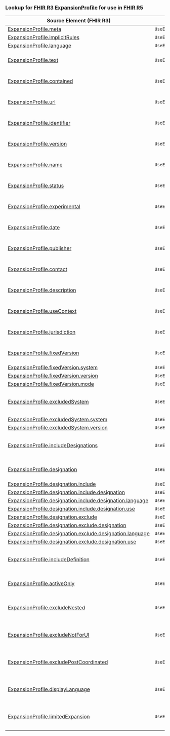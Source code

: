 ### Lookup for [FHIR R3](https://hl7.org/fhir/STU3/) [ExpansionProfile](https://hl7.org/fhir/STU3/ExpansionProfile.html) for use in [FHIR R5](https://hl7.org/fhir/R5/)

| Source Element (FHIR R3) | Usage | Target |
| -------------- | ----- | ------ |
| [ExpansionProfile.meta](https://hl7.org/fhir/STU3/ExpansionProfile.html#resource) | `UseElementRenamed` | [Parameters.meta](https://hl7.org/fhir/R5/Parameters.html#resource) |
| [ExpansionProfile.implicitRules](https://hl7.org/fhir/STU3/ExpansionProfile.html#resource) | `UseElementRenamed` | [Parameters.implicitRules](https://hl7.org/fhir/R5/Parameters.html#resource) |
| [ExpansionProfile.language](https://hl7.org/fhir/STU3/ExpansionProfile.html#resource) | `UseElementRenamed` | [Parameters.language](https://hl7.org/fhir/R5/Parameters.html#resource) |
| [ExpansionProfile.text](https://hl7.org/fhir/STU3/ExpansionProfile.html#resource) | `UseExtension` | [http://hl7.org/fhir/3.0/StructureDefinition/extension-ExpansionProfile.text](StructureDefinition-ext-R3-ExpansionProfile.text.html) |
| [ExpansionProfile.contained](https://hl7.org/fhir/STU3/ExpansionProfile.html#resource) | `UseExtension` | [http://hl7.org/fhir/3.0/StructureDefinition/extension-ExpansionProfile.contained](StructureDefinition-ext-R3-ExpansionProfile.contained.html) |
| [ExpansionProfile.url](https://hl7.org/fhir/STU3/ExpansionProfile.html#resource) | `UseExtension` | [http://hl7.org/fhir/3.0/StructureDefinition/extension-ExpansionProfile.url](StructureDefinition-ext-R3-ExpansionProfile.url.html) |
| [ExpansionProfile.identifier](https://hl7.org/fhir/STU3/ExpansionProfile.html#resource) | `UseExtension` | [http://hl7.org/fhir/3.0/StructureDefinition/extension-ExpansionProfile.identifier](StructureDefinition-ext-R3-ExpansionProfile.identifier.html) |
| [ExpansionProfile.version](https://hl7.org/fhir/STU3/ExpansionProfile.html#resource) | `UseExtension` | [http://hl7.org/fhir/3.0/StructureDefinition/extension-ExpansionProfile.version](StructureDefinition-ext-R3-ExpansionProfile.version.html) |
| [ExpansionProfile.name](https://hl7.org/fhir/STU3/ExpansionProfile.html#resource) | `UseExtension` | [http://hl7.org/fhir/3.0/StructureDefinition/extension-ExpansionProfile.name](StructureDefinition-ext-R3-ExpansionProfile.name.html) |
| [ExpansionProfile.status](https://hl7.org/fhir/STU3/ExpansionProfile.html#resource) | `UseExtension` | [http://hl7.org/fhir/3.0/StructureDefinition/extension-ExpansionProfile.status](StructureDefinition-ext-R3-ExpansionProfile.status.html) |
| [ExpansionProfile.experimental](https://hl7.org/fhir/STU3/ExpansionProfile.html#resource) | `UseExtension` | [http://hl7.org/fhir/3.0/StructureDefinition/extension-ExpansionProfile.experimental](StructureDefinition-ext-R3-ExpansionProfile.experimental.html) |
| [ExpansionProfile.date](https://hl7.org/fhir/STU3/ExpansionProfile.html#resource) | `UseExtension` | [http://hl7.org/fhir/3.0/StructureDefinition/extension-ExpansionProfile.date](StructureDefinition-ext-R3-ExpansionProfile.date.html) |
| [ExpansionProfile.publisher](https://hl7.org/fhir/STU3/ExpansionProfile.html#resource) | `UseExtension` | [http://hl7.org/fhir/3.0/StructureDefinition/extension-ExpansionProfile.publisher](StructureDefinition-ext-R3-ExpansionProfile.publisher.html) |
| [ExpansionProfile.contact](https://hl7.org/fhir/STU3/ExpansionProfile.html#resource) | `UseExtension` | [http://hl7.org/fhir/3.0/StructureDefinition/extension-ExpansionProfile.contact](StructureDefinition-ext-R3-ExpansionProfile.contact.html) |
| [ExpansionProfile.description](https://hl7.org/fhir/STU3/ExpansionProfile.html#resource) | `UseExtension` | [http://hl7.org/fhir/3.0/StructureDefinition/extension-ExpansionProfile.description](StructureDefinition-ext-R3-ExpansionProfile.description.html) |
| [ExpansionProfile.useContext](https://hl7.org/fhir/STU3/ExpansionProfile.html#resource) | `UseExtension` | [http://hl7.org/fhir/3.0/StructureDefinition/extension-ExpansionProfile.useContext](StructureDefinition-ext-R3-ExpansionProfile.useContext.html) |
| [ExpansionProfile.jurisdiction](https://hl7.org/fhir/STU3/ExpansionProfile.html#resource) | `UseExtension` | [http://hl7.org/fhir/3.0/StructureDefinition/extension-ExpansionProfile.jurisdiction](StructureDefinition-ext-R3-ExpansionProfile.jurisdiction.html) |
| [ExpansionProfile.fixedVersion](https://hl7.org/fhir/STU3/ExpansionProfile.html#resource) | `UseExtension` | [http://hl7.org/fhir/3.0/StructureDefinition/extension-ExpansionProfile.fixedVersion](StructureDefinition-ext-R3-ExpansionProfile.fixedVersion.html) |
| [ExpansionProfile.fixedVersion.system](https://hl7.org/fhir/STU3/ExpansionProfile.html#resource) | `UseExtensionFromAncestor` | - |
| [ExpansionProfile.fixedVersion.version](https://hl7.org/fhir/STU3/ExpansionProfile.html#resource) | `UseExtensionFromAncestor` | - |
| [ExpansionProfile.fixedVersion.mode](https://hl7.org/fhir/STU3/ExpansionProfile.html#resource) | `UseExtensionFromAncestor` | - |
| [ExpansionProfile.excludedSystem](https://hl7.org/fhir/STU3/ExpansionProfile.html#resource) | `UseExtension` | [http://hl7.org/fhir/3.0/StructureDefinition/extension-ExpansionProfile.excludedSystem](StructureDefinition-ext-R3-ExpansionProfile.excludedSystem.html) |
| [ExpansionProfile.excludedSystem.system](https://hl7.org/fhir/STU3/ExpansionProfile.html#resource) | `UseExtensionFromAncestor` | - |
| [ExpansionProfile.excludedSystem.version](https://hl7.org/fhir/STU3/ExpansionProfile.html#resource) | `UseExtensionFromAncestor` | - |
| [ExpansionProfile.includeDesignations](https://hl7.org/fhir/STU3/ExpansionProfile.html#resource) | `UseExtension` | [http://hl7.org/fhir/3.0/StructureDefinition/extension-ExpansionProfile.includeDesignations](StructureDefinition-ext-R3-ExpansionProfile.includeDesignations.html) |
| [ExpansionProfile.designation](https://hl7.org/fhir/STU3/ExpansionProfile.html#resource) | `UseExtension` | [http://hl7.org/fhir/3.0/StructureDefinition/extension-ExpansionProfile.designation](StructureDefinition-ext-R3-ExpansionProfile.designation.html) |
| [ExpansionProfile.designation.include](https://hl7.org/fhir/STU3/ExpansionProfile.html#resource) | `UseExtensionFromAncestor` | - |
| [ExpansionProfile.designation.include.designation](https://hl7.org/fhir/STU3/ExpansionProfile.html#resource) | `UseExtensionFromAncestor` | - |
| [ExpansionProfile.designation.include.designation.language](https://hl7.org/fhir/STU3/ExpansionProfile.html#resource) | `UseExtensionFromAncestor` | - |
| [ExpansionProfile.designation.include.designation.use](https://hl7.org/fhir/STU3/ExpansionProfile.html#resource) | `UseExtensionFromAncestor` | - |
| [ExpansionProfile.designation.exclude](https://hl7.org/fhir/STU3/ExpansionProfile.html#resource) | `UseExtensionFromAncestor` | - |
| [ExpansionProfile.designation.exclude.designation](https://hl7.org/fhir/STU3/ExpansionProfile.html#resource) | `UseExtensionFromAncestor` | - |
| [ExpansionProfile.designation.exclude.designation.language](https://hl7.org/fhir/STU3/ExpansionProfile.html#resource) | `UseExtensionFromAncestor` | - |
| [ExpansionProfile.designation.exclude.designation.use](https://hl7.org/fhir/STU3/ExpansionProfile.html#resource) | `UseExtensionFromAncestor` | - |
| [ExpansionProfile.includeDefinition](https://hl7.org/fhir/STU3/ExpansionProfile.html#resource) | `UseExtension` | [http://hl7.org/fhir/3.0/StructureDefinition/extension-ExpansionProfile.includeDefinition](StructureDefinition-ext-R3-ExpansionProfile.includeDefinition.html) |
| [ExpansionProfile.activeOnly](https://hl7.org/fhir/STU3/ExpansionProfile.html#resource) | `UseExtension` | [http://hl7.org/fhir/3.0/StructureDefinition/extension-ExpansionProfile.activeOnly](StructureDefinition-ext-R3-ExpansionProfile.activeOnly.html) |
| [ExpansionProfile.excludeNested](https://hl7.org/fhir/STU3/ExpansionProfile.html#resource) | `UseExtension` | [http://hl7.org/fhir/3.0/StructureDefinition/extension-ExpansionProfile.excludeNested](StructureDefinition-ext-R3-ExpansionProfile.excludeNested.html) |
| [ExpansionProfile.excludeNotForUI](https://hl7.org/fhir/STU3/ExpansionProfile.html#resource) | `UseExtension` | [http://hl7.org/fhir/3.0/StructureDefinition/extension-ExpansionProfile.excludeNotForUI](StructureDefinition-ext-R3-ExpansionProfile.excludeNotForUI.html) |
| [ExpansionProfile.excludePostCoordinated](https://hl7.org/fhir/STU3/ExpansionProfile.html#resource) | `UseExtension` | [http://hl7.org/fhir/3.0/StructureDefinition/extension-ExpansionProfile.excludePostCoordinated](StructureDefinition-ext-R3-ExpansionProfile.excludePostCoordinated.html) |
| [ExpansionProfile.displayLanguage](https://hl7.org/fhir/STU3/ExpansionProfile.html#resource) | `UseExtension` | [http://hl7.org/fhir/3.0/StructureDefinition/extension-ExpansionProfile.displayLanguage](StructureDefinition-ext-R3-ExpansionProfile.displayLanguage.html) |
| [ExpansionProfile.limitedExpansion](https://hl7.org/fhir/STU3/ExpansionProfile.html#resource) | `UseExtension` | [http://hl7.org/fhir/3.0/StructureDefinition/extension-ExpansionProfile.limitedExpansion](StructureDefinition-ext-R3-ExpansionProfile.limitedExpansion.html) |

